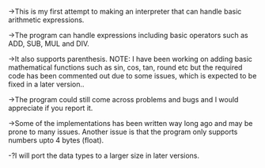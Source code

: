 ->This is my first attempt to making an interpreter that can handle basic arithmetic expressions.

->The program can handle expressions including basic operators such as ADD, SUB, MUL and DIV. 

->It also supports parenthesis. NOTE: I have been working on adding basic mathematical functions such as sin, cos, tan, round etc but the required code has been commented out due to some issues, which is expected to be fixed in a later version..

->The program could still come across problems and bugs and I would appreciate if you report it. 

->Some of the implementations has been written way long ago and may be prone to many issues. Another issue is that the program only supports numbers upto 4 bytes (float).

-?I will port the data types to a larger size in later versions.